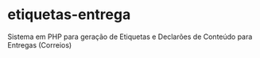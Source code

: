 # etiquetas-entrega
Sistema em PHP para geração de Etiquetas e Declarões de Conteúdo para Entregas (Correios)
